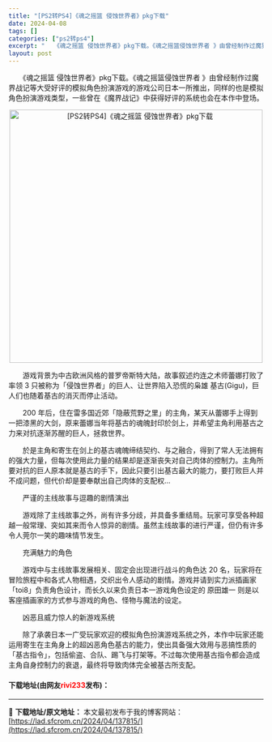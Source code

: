 ```yaml
---
title: "[PS2转PS4]《魂之摇篮 侵蚀世界者》pkg下载"
date: 2024-04-08
tags: []
categories: ["ps2转ps4"]
excerpt: "　　《魂之摇篮 侵蚀世界者》pkg下载。《魂之摇篮侵蚀世界者 》由曾经制作过魔界战记等大受好评的模拟角色扮演游戏的游戏公司日本一所推出，同样的也是模拟角色扮演游戏类型，一些曾在《魔界战记》中获得好评的系统也会在本作中登场。 　　游戏背景为中古欧洲风格的普罗帝斯特大陆，故事叙述灼连之术师蕾娜打败了率领&hellip;"
layout: post
---
```


 <p>　　《魂之摇篮 侵蚀世界者》pkg下载。《魂之摇篮侵蚀世界者 》由曾经制作过魔界战记等大受好评的模拟角色扮演游戏的游戏公司日本一所推出，同样的也是模拟角色扮演游戏类型，一些曾在《魔界战记》中获得好评的系统也会在本作中登场。</p> <p align="center"><img align="" border="0" src="https://lad.sfcrom.cn/wp-content/uploads/2024/04/20240408_6613f7d60c234.webp" width="500" alt="[PS2转PS4]《魂之摇篮 侵蚀世界者》pkg下载" /></p> <p>　　游戏背景为中古欧洲风格的普罗帝斯特大陆，故事叙述灼连之术师蕾娜打败了率领 3 只被称为「侵蚀世界者」的巨人、让世界陷入恐慌的枭雄 基古(Gigu)，巨人们也随着基古的消灭而停止活动。</p> <p>　　200 年后，住在雷多国近郊「隐蔽荒野之里」的主角，某天从蕾娜手上得到一把漆黑的大剑，原来蕾娜当年将基古的魂魄封印於剑上，并希望主角利用基古之力来对抗逐渐苏醒的巨人，拯救世界。</p> <p>　　於是主角和寄生在剑上的基古魂魄缔结契约、与之融合，得到了常人无法拥有的强大力量，但每次使用此力量的结果却是逐渐丧失对自己肉体的控制力。主角所要对抗的巨人原本就是基古的手下，因此只要引出基古最大的能力，要打败巨人并不成问题，但代价却是要奉献出自己肉体的支配权...</p> <p>　　严谨的主线故事与逗趣的剧情演出</p> <p>　　游戏除了主线故事之外，尚有许多分歧，并具备多重结局。玩家可享受各种超越一般常理、突如其来而令人惊异的剧情。虽然主线故事的进行严谨，但仍有许多令人莞尔一笑的趣味情节发生。</p> <p>　　充满魅力的角色</p> <p>　　游戏中与主线故事发展相关、固定会出现进行战斗的角色达 20 名，玩家将在冒险旅程中和各式人物相遇，交织出令人感动的剧情。游戏并请到实力派插画家「toi8」负责角色设计，而长久以来负责日本一游戏角色设定的 原田雄一 则是以客座插画家的方式参与游戏的角色、怪物与魔法的设定。</p> <p>　　凶恶且威力惊人的新游戏系统</p> <p>　　除了承袭日本一广受玩家欢迎的模拟角色扮演游戏系统之外，本作中玩家还能运用寄生在主角身上的超凶恶角色基古的能力，使出具备强大效用与恶搞性质的「基古指令」，包括偷盗、合队、踢飞与打架等。不过每次使用基古指令都会造成主角自身控制力的衰退，最终将导致肉体完全被基古所支配。</p> <p><h4>下载地址(由网友<font color="red">rivi233</font>发布)：</h4></p> 

---
📖 **下载地址/原文地址：** 本文最初发布于我的博客网站：[https://lad.sfcrom.cn/2024/04/137815/](https://lad.sfcrom.cn/2024/04/137815/)

